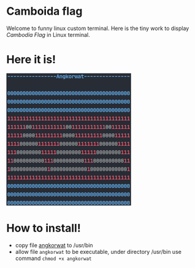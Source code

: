 # Camboida flag
Welcome to funny linux custom terminal. Here is the tiny work to display   *Cambodia Flag* in Linux terminal.

# Here it is!

![](Angkorwat.png)

# How to install!
- copy file [angkorwat](angkorwat) to /usr/bin
- allow file ```angkorwat``` to be executable, under directory /usr/bin use command ```chmod +x angkorwat``` 
